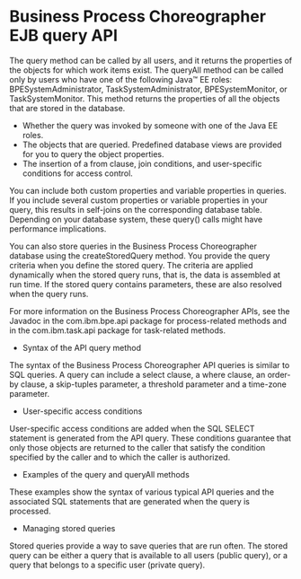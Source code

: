 <!-- image -->

# Business Process Choreographer EJB query API

The query method can be called by all users,
and it returns the properties of the objects for which work items
exist. The queryAll method can be called only by
users who have one of the following Java™ EE
roles: BPESystemAdministrator, TaskSystemAdministrator, BPESystemMonitor,
or TaskSystemMonitor. This method returns the properties of all the
objects that are stored in the database.

- Whether the query was invoked by someone with one of the Java EE roles.
- The objects that are queried. Predefined database views are provided
for you to query the object properties.
- The insertion of a from clause, join conditions, and user-specific
conditions for access control.

You can include both custom properties and variable properties
in queries. If you include several custom properties or variable properties
in your query, this results in self-joins on the corresponding database
table. Depending on your database system, these query() calls
might have performance implications.

You can also store queries in the Business Process Choreographer
database using the createStoredQuery method. You
provide the query criteria when you define the stored query. The criteria
are applied dynamically when the stored query runs, that is, the data
is assembled at run time.  If the stored query contains parameters,
these are also resolved when the query runs.

For more information on the Business Process Choreographer APIs,
see the Javadoc in the com.ibm.bpe.api package for process-related
methods and in the com.ibm.task.api package for task-related methods.

- Syntax of the API query method

The syntax of the Business Process Choreographer API queries is similar to SQL queries. A query can include a select clause, a where clause, an order-by clause, a skip-tuples parameter, a threshold parameter and a time-zone parameter.
- User-specific access conditions

User-specific access conditions are added when the SQL SELECT statement is generated from the API query. These conditions guarantee that only those objects are returned to the caller that satisfy the condition specified by the caller and to which the caller is authorized.
- Examples of the query and queryAll methods

These examples show the syntax of various typical API queries and the associated SQL statements that are generated when the query is processed.
- Managing stored queries

Stored queries provide a way to save queries that are run often. The stored query can be either a query that is available to all users (public query), or a query that belongs to a specific user (private query).